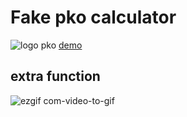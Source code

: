 # Fake pko calculator
![logo pko](https://www.pkobp.pl/api/public/c99ad9fe-9aeb-40dc-a725-a3c7d35c7a10.png)
[demo](https://kacperpilarski2000.github.io/pko-kalkulator/calculator.html)
## extra function 
![ezgif com-video-to-gif](https://github.com/KacperPilarski2000/pko-kalkulator/assets/149115548/69cde379-32fc-450f-9696-78d06f1bcace)

